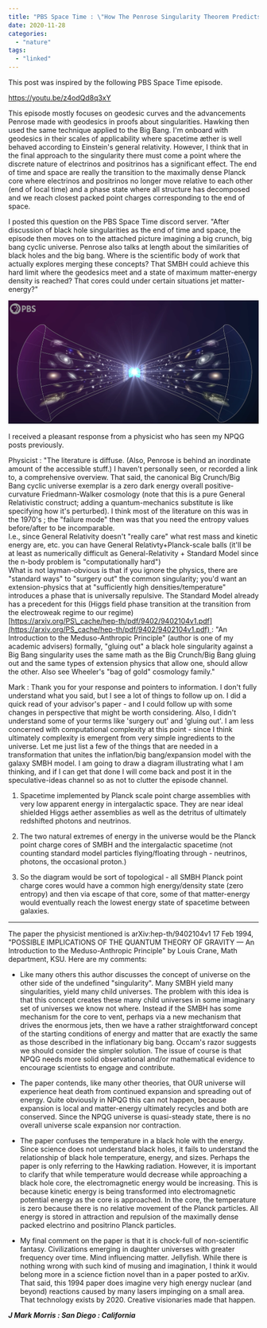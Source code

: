 ```yaml
---
title: "PBS Space Time : \"How The Penrose Singularity Theorem Predicts The End of Space Time\""
date: 2020-11-28
categories: 
  - "nature"
tags: 
  - "linked"
---
```


This post was inspired by the following PBS Space Time episode.

https://youtu.be/z4odQd8q3xY

This episode mostly focuses on geodesic curves and the advancements Penrose made with geodesics in proofs about singularities. Hawking then used the same technique applied to the Big Bang. I'm onboard with geodesics in their scales of applicability where spacetime æther is well behaved according to Einstein's general relativity. However, I think that in the final approach to the singularity there must come a point where the discrete nature of electrinos and positrinos has a significant effect. The end of time and space are really the transition to the maximally dense Planck core where electrinos and positrinos no longer move relative to each other (end of local time) and a phase state where all structure has decomposed and we reach closest packed point charges corresponding to the end of space.

I posted this question on the PBS Space Time discord server. "After discussion of black hole singularities as the end of time and space, the episode then moves on to the attached picture imagining a big crunch, big bang cyclic universe. Penrose also talks at length about the similarities of black holes and the big bang. Where is the scientific body of work that actually explores merging these concepts? That SMBH could achieve this hard limit where the geodesics meet and a state of maximum matter-energy density is reached? That cores could under certain situations jet matter-energy?"

![](images/screen-shot-2020-11-27-at-10.35.57-am.png?w=1024)

I received a pleasant response from a physicist who has seen my NPQG posts previously.

Physicist : "The literature is diffuse. (Also, Penrose is behind an inordinate amount of the accessible stuff.) I haven't personally seen, or recorded a link to, a comprehensive overview. That said, the canonical Big Crunch/Big Bang cyclic universe exemplar is a zero dark energy overall positive-curvature Friedmann-Walker cosmology (note that this is a pure General Relativistic construct; adding a quantum-mechanics substitute is like specifying how it's perturbed). I think most of the literature on this was in the 1970's ; the "failure mode" then was that you need the entropy values before/after to be incomparable.  
I.e., since General Relativity doesn't "really care" what rest mass and kinetic energy are, etc. you can have General Relativty+Planck-scale balls (it'll be at least as numerically difficult as General-Relativity + Standard Model since the n-body problem is "computationally hard")  
What is not layman-obvious is that if you ignore the physics, there are "standard ways" to "surgery out" the common singularity; you'd want an extension-physics that at "sufficiently high densities/temperature" introduces a phase that is universally repulsive. The Standard Model already has a precedent for this (Higgs field phase transition at the transition from the electroweak regime to our regime)  
[https://arxiv.org/PS\_cache/hep-th/pdf/9402/9402104v1.pdf](https://arxiv.org/PS_cache/hep-th/pdf/9402/9402104v1.pdf) : "An Introduction to the Meduso-Anthropic Principle" (author is one of my academic advisers) formally, "gluing out" a black hole singularity against a Big Bang singularity uses the same math as the Big Crunch/Big Bang gluing out and the same types of extension physics that allow one, should allow the other. Also see Wheeler's "bag of gold" cosmology family."

Mark : Thank you for your response and pointers to information. I don't fully understand what you said, but I see a lot of things to follow up on. I did a quick read of your advisor's paper - and I could follow up with some changes in perspective that might be worth considering. Also, I didn't understand some of your terms like 'surgery out' and 'gluing out'. I am less concerned with computational complexity at this point - since I think ultimately complexity is emergent from very simple ingredients to the universe. Let me just list a few of the things that are needed in a transformation that unites the inflation/big bang/expansion model with the galaxy SMBH model. I am going to draw a diagram illustrating what I am thinking, and if I can get that done I will come back and post it in the speculative-ideas channel so as not to clutter the episode channel.

1. Spacetime implemented by Planck scale point charge assemblies with very low apparent energy in intergalactic space. They are near ideal shielded Higgs aether assemblies as well as the detritus of ultimately redshifted photons and neutrinos.

3. The two natural extremes of energy in the universe would be the Planck point charge cores of SMBH and the intergalactic spacetime (not counting standard model particles flying/floating through - neutrinos, photons, the occasional proton.)

5. So the diagram would be sort of topological - all SMBH Planck point charge cores would have a common high energy/density state (zero entropy) and then via escape of that core, some of that matter-energy would eventually reach the lowest energy state of spacetime between galaxies.

* * *

The paper the physicist mentioned is arXiv:hep-th/9402104v1 17 Feb 1994, "POSSIBLE IMPLICATIONS OF THE QUANTUM THEORY OF GRAVITY — An Introduction to the Meduso-Anthropic Principle" by Louis Crane, Math department, KSU. Here are my comments:

- Like many others this author discusses the concept of universe on the other side of the undefined "singularity". Many SMBH yield many singularities, yield many child universes. The problem with this idea is that this concept creates these many child universes in some imaginary set of universes we know not where. Instead if the SMBH has some mechanism for the core to vent, perhaps via a new mechanism that drives the enormous jets, then we have a rather straightforward concept of the starting conditions of energy and matter that are exactly the same as those described in the inflationary big bang. Occam's razor suggests we should consider the simpler solution. The issue of course is that NPQG needs more solid observational and/or mathematical evidence to encourage scientists to engage and contribute.

- The paper contends, like many other theories, that OUR universe will experience heat death from continued expansion and spreading out of energy. Quite obviously in NPQG this can not happen, because expansion is local and matter-energy ultimately recycles and both are conserved. Since the NPQG universe is quasi-steady state, there is no overall universe scale expansion nor contraction.

- The paper confuses the temperature in a black hole with the energy. Since science does not understand black holes, it fails to understand the relationship of black hole temperature, energy, and sizes. Perhaps the paper is only referring to the Hawking radiation. However, it is important to clarify that while temperature would decrease while approaching a black hole core, the electromagnetic energy would be increasing. This is because kinetic energy is being transformed into electromagnetic potential energy as the core is approached. In the core, the temperature is zero because there is no relative movement of the Planck particles. All energy is stored in attraction and repulsion of the maximally dense packed electrino and positrino Planck particles.

- My final comment on the paper is that it is chock-full of non-scientific fantasy. Civilizations emerging in daughter universes with greater frequency over time. Mind influencing matter. Jellyfish. While there is nothing wrong with such kind of musing and imagination, I think it would belong more in a science fiction novel than in a paper posted to arXiv. That said, this 1994 paper does imagine very high energy nuclear (and beyond) reactions caused by many lasers impinging on a small area. That technology exists by 2020. Creative visionaries made that happen.

**_J Mark Morris : San Diego : California_**
